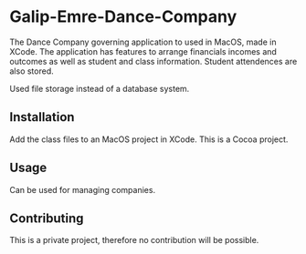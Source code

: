# Galip-Emre-Dance-Company
The Dance Company governing application to used in MacOS, made in XCode.
The application has features to arrange financials incomes and outcomes as well as student and class information.
Student attendences are also stored.

Used file storage instead of a database system.
## Installation

Add the class files to an MacOS project in XCode.
This is a Cocoa project.

## Usage
Can be used for managing companies.

## Contributing
This is a private project, therefore no contribution will be possible.

